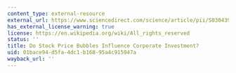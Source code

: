 ```yaml
---
content_type: external-resource
external_url: https://www.sciencedirect.com/science/article/pii/S0304393205000437
has_external_license_warning: true
license: https://en.wikipedia.org/wiki/All_rights_reserved
status: ''
title: Do Stock Price Bubbles Influence Corporate Investment?
uid: 01bace94-d5fa-4dc1-b168-95a4c915947a
wayback_url: ''
---
```

